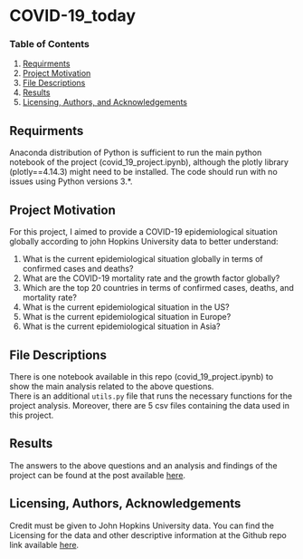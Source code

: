 # COVID-19_today
### Table of Contents

1. [Requirments](#Requirments)
2. [Project Motivation](#motivation)
3. [File Descriptions](#files)
4. [Results](#results)
5. [Licensing, Authors, and Acknowledgements](#licensing)

## Requirments <a name="Requirments"></a>

Anaconda distribution of Python is sufficient to run the main python notebook of the project (covid_19_project.ipynb), although the plotly library (plotly==4.14.3) 
might need to be installed. The code should run with no issues using Python versions 3.*.

## Project Motivation<a name="motivation"></a>

For this project, I aimed to provide a COVID-19 epidemiological situation globally according to john Hopkins University data to better understand:

1. What is the current epidemiological situation globally in terms of confirmed cases and deaths?
2. What are the COVID-19 mortality rate and the growth factor globally? 
3. Which are the top 20 countries in terms of confirmed cases, deaths, and mortality rate? 
4. What is the current epidemiological situation in the US?
5. What is the current epidemiological situation in Europe?
6. What is the current epidemiological situation in Asia?


## File Descriptions <a name="files"></a>

There is one notebook available in this repo (covid_19_project.ipynb) to show the main analysis related to the above questions.  
There is an additional `utils.py` file that runs the necessary functions for the project analysis. Moreover, there are 5 csv files containing the data used in this project. 

## Results<a name="results"></a>

The answers to the above questions and an analysis and findings of the project can be found at the post available [here](https://spyroula-masiala.medium.com/covid-19-what-does-2021-hold-33e5ae8accb5).

## Licensing, Authors, Acknowledgements<a name="licensing"></a>

Credit must be given to John Hopkins University data.  You can find the Licensing for the data and other descriptive information at the Github repo link available [here](https://github.com/CSSEGISandData/COVID-19).
